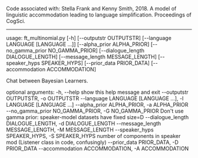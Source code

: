 
Code associated with:
Stella Frank and Kenny Smith, 2018.
A model of linguistic accommodation leading to language simplification.
Proceedings of CogSci.


-------------------------

usage: ft_multinomial.py [-h] [--outputstr OUTPUTSTR]
                         [--language LANGUAGE [LANGUAGE ...]]
                         [--alpha_prior ALPHA_PRIOR]
                         [--no_gamma_prior NO_GAMMA_PRIOR]
                         [--dialogue_length DIALOGUE_LENGTH]
                         [--message_length MESSAGE_LENGTH]
                         [--speaker_hyps SPEAKER_HYPS]
                         [--prior_data PRIOR_DATA]
                         [--accommodation ACCOMMODATION]

Chat between Bayesian Learners.

optional arguments:
  -h, --help            show this help message and exit
  --outputstr OUTPUTSTR, -o OUTPUTSTR
  --language LANGUAGE [LANGUAGE ...], -l LANGUAGE [LANGUAGE ...]
  --alpha_prior ALPHA_PRIOR, -a ALPHA_PRIOR
  --no_gamma_prior NO_GAMMA_PRIOR, -G NO_GAMMA_PRIOR
                        Don't use gamma prior: speaker-model datasets have
                        fixed size=D
  --dialogue_length DIALOGUE_LENGTH, -d DIALOGUE_LENGTH
  --message_length MESSAGE_LENGTH, -M MESSAGE_LENGTH
  --speaker_hyps SPEAKER_HYPS, -S SPEAKER_HYPS
                        number of components in speaker mod (Listener class in
                        code, confusingly)
  --prior_data PRIOR_DATA, -D PRIOR_DATA
  --accommodation ACCOMMODATION, -A ACCOMMODATION
